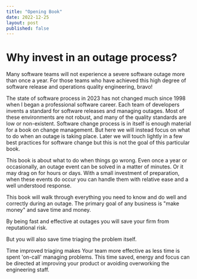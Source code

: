 ```yaml
---
title: "Opening Book"
date: 2022-12-25
layout: post
published: false
---
```


# Why invest in an outage process?
Many software teams will not experience a severe
software outage more than once a year.
For those teams who have achieved this high
degree of software release and operations 
quality engineering, bravo!

The state of software process in 2023
has not changed much since 1998 when
I began a professional software career.
Each team of developers invents a standard
for software releases and managing outages.
Most of these environments are not robust,
and many of the quality standards are low
or non-existent.  Software change process is 
in itself is 
enough material for a book on change management.
But here we will instead focus on what to do
when an outage is taking place.  Later we
will touch lightly in a few best practices
for software change but this is not the 
goal of this particular book.

This book is about what to do when things go
wrong.  Even once a year
or occasionally, an outage event can
be solved in a matter of minutes.
Or it may drag on for hours or days.
With a small investment of 
preparation, when these events do occur
you can handle them with relative ease
and a well understood response.

This book will walk through
everything you need to know 
and do well and correctly 
during an outage.  The primary
goal of any business is "make money"
and save time and money.

By being fast and effective at
outages you will save your
firm from reputational risk.

But you will also save time
triaging the problem itself.

Time improved triaging makes 
Your team more effective 
as less time is spent 'on-call'
managing problems.  This time saved,
energy and focus can be directed 
at improving your product or 
avoiding overworking the engineering staff.
